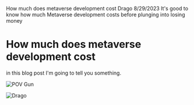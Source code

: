 How much does metaverse development cost
Drago
8/29/2023
It's good to know how much Metaverse development costs before plunging into losing money

# How much does metaverse development cost
in this blog post I'm going to tell you something.

![POV Gun](https://static.wikia.nocookie.net/hitchhikers/images/7/7a/Pointofviewguntrillian.jpg)


![Drago](https://img-b.udemycdn.com/user/200_H/177740802_6cb4.jpg)
